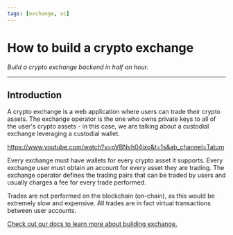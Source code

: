 ```yaml
---
tags: [exchange, vc]
---
```


# How to build a crypto exchange

*Build a crypto exchange backend in half an hour.*

---

## Introduction

A crypto exchange is a web application where users can trade their crypto assets. The exchange operator is the one who owns private keys to all of the user's crypto assets - in this case, we are talking about a custodial exchange leveraging a custodial wallet.

https://www.youtube.com/watch?v=pVBNvh04ixo&t=1s&ab_channel=Tatum

Every exchange must have wallets for every crypto asset it supports. Every exchange user must obtain an account for every asset they are trading. The exchange operator defines the trading pairs that can be traded by users and usually charges a fee for every trade performed.

‌Trades are not performed on the blockchain (on-chain), as this would be extremely slow and expensive. All trades are in fact virtual transactions between user accounts.

[Check out our docs to learn more about building exchange.](https://docs.tatum.io/tutorials/how-to-build-a-crypto-exchange)

